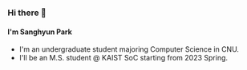 ### Hi there 👋

#### I'm Sanghyun Park

- I'm an undergraduate student majoring Computer Science in CNU.
- I'll be an M.S. student @ KAIST SoC starting from 2023 Spring.


<!-- ![hy38's GitHub stats](https://github-readme-stats.vercel.app/api?username=hy38&show_icons=true) -->

<!--
**hy38/hy38** is a ✨ _special_ ✨ repository because its `README.md` (this file) appears on your GitHub profile.

Here are some ideas to get you started:

- 🔭 I’m currently working on ...
- 🌱 I’m currently learning ...
- 👯 I’m looking to collaborate on ...
- 🤔 I’m looking for help with ...
- 💬 Ask me about ...
- 📫 How to reach me: ...
- 😄 Pronouns: ...
- ⚡ Fun fact: ...
-->
